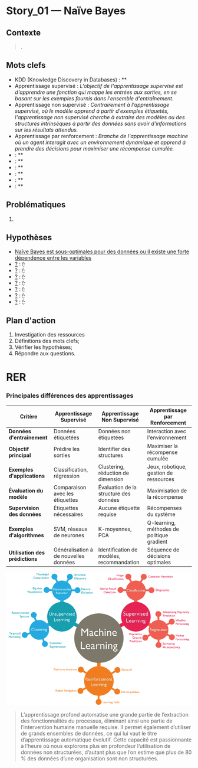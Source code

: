 <link rel="stylesheet" href="../../stylesheet.css">

# Story_01 — Naïve Bayes

## Contexte
> .

## Mots clefs
- <def-of>KDD (Knowledge Discovery in Databases)</def-of> : **
- <def-of>Apprentissage supervisé</def-of> : *L'objectif de l'apprentissage supervisé est d'apprendre une fonction qui mappe les entrées aux sorties, en se basant sur les exemples fournis dans l'ensemble d'entraînement.*
- <def-of>Apprentissage non supervisé</def-of> : *Contrairement à l'apprentissage supervisé, où le modèle apprend à partir d'exemples étiquetés, l'apprentissage non supervisé cherche à extraire des modèles ou des structures intrinsèques à partir des données sans avoir d'informations sur les résultats attendus.*
- <def-of>Apprentissage par renforcement</def-of> : *Branche de l'apprentissage machine où un agent interagit avec un environnement dynamique et apprend à prendre des décisions pour maximiser une récompense cumulée.*
- <def-of></def-of> : **
- <def-of></def-of> : **
- <def-of></def-of> : **
- <def-of></def-of> : **
- <def-of></def-of> : **
- <def-of></def-of> : **

## Problématiques
1. 

## Hypothèses
- <u>Naîve Bayes est sous-optimales pour des données ou il existe une forte dépendence entre les variables</u> <h-t/>
- <u>?</u> <h-t/> : *!;*
- <u>?</u> <h-t/> : *!;*
- <u>?</u> <h-t/> : *!;*
- <u>?</u> <h-t/> : *!;*
- <u>?</u> <h-t/> : *!;*
- <u>?</u> <h-t/> : *!;*
- <u>?</u> <h-t/> : *!;*

## Plan d'action
1. Investigation des ressources
6. Définitions des mots clefs;
7. Vérifier les hypothèses;
8. Répondre aux questions.

# RER

### Principales différences des apprentissages
| Critère                         | Apprentissage Supervisé        | Apprentissage Non Supervisé    | Apprentissage par Renforcement  |
| --------------------------------| ----------------------------- | ----------------------------- | ------------------------------- |
| **Données d'entraînement**      | Données étiquetées            | Données non étiquetées        | Interaction avec l'environnement |
| **Objectif principal**          | Prédire les sorties           | Identifier des structures     | Maximiser la récompense cumulée |
| **Exemples d'applications**     | Classification, régression    | Clustering, réduction de dimension | Jeux, robotique, gestion de ressources |
| **Évaluation du modèle**        | Comparaison avec les étiquettes | Évaluation de la structure des données | Maximisation de la récompense    |
| **Supervision des données**     | Étiquettes nécessaires        | Aucune étiquette requise      | Récompenses du système          |
| **Exemples d'algorithmes**      | SVM, réseaux de neurones      | K-moyennes, PCA              | Q-learning, méthodes de politique gradient |
| **Utilisation des prédictions** | Généralisation à de nouvelles données | Identification de modèles, recommandation | Séquence de décisions optimales  |

![](../../res/ML_Learning.webp)

> L’apprentissage profond automatise une grande partie de l’extraction des fonctionnalités du processus, éliminant ainsi une partie de l’intervention humaine manuelle requise. Il permet également d’utiliser de grands ensembles de données, ce qui lui vaut le titre d’apprentissage automatique évolutif. Cette capacité est passionnante à l’heure où nous explorons plus en profondeur l’utilisation de données non structurées, d’autant plus que l’on estime que plus de 80 % des données d’une organisation sont non structurées.